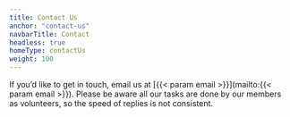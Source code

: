 ```yaml
---
title: Contact Us
anchor: "contact-us"
navbarTitle: Contact
headless: true
homeType: contactUs
weight: 100
---
```


If you’d like to get in touch, email us at [{{< param email >}}](mailto:{{< param email >}}). Please be aware all our tasks are done by our members as volunteers, so the speed of replies is not consistent.
